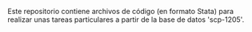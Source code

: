 Este repositorio contiene archivos de código (en formato Stata) para realizar unas tareas particulares a partir de la base de datos 'scp-1205'.
